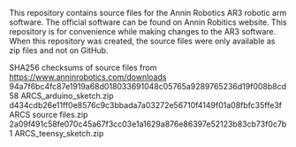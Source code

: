 This repository contains source files for the Annin Robotics AR3 robotic arm software. The official
software can be found on Annin Robitics website. This repository is for convenience while making 
changes to the AR3 software. When this repository was created, the source files were only available as
zip files and not on GitHub.

SHA256 checksums of source files from https://www.anninrobotics.com/downloads
94a7f6bc4fc87e1919a68d018033691048c05765a9289765236d19f008b8cd58  ARCS_arduino_sketch.zip
d434cdb26e11ff0e8576c9c3bbada7a03272e56710f4149f01a08fbfc35ffe3f  ARCS source files.zip
2a09f491c58fe070c45a67f3cc03e1a1629a876e86397e52123b83cb73f0c7b1  ARCS_teensy_sketch.zip

